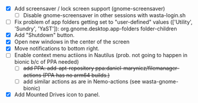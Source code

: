- [x] Add screensaver / lock screen support (gnome-screensaver)
  - [ ] Disable gnome-screensaver in other sessions with wasta-login.sh
- [ ] Fix problem of app folders getting set to "user-defined" values (['Utility', 'Sundry', 'YaST']): org.gnome.desktop.app-folders folder-children
- [x] Add "Shutdown" button.
- [x] Open new windows in the center of the screen
- [x] Move notifications to bottom right.
- [ ] Enable context menu actiions in Nautilus (prob. not going to happen in bionic b/c of PPA needed)
  - [ ] ~~add PPA: add-apt-repository ppa:daniel-marynicz/filemanager-actions (PPA has no arm64 builds.)~~
  - [ ] add similar actions as are in Nemo-actions (see wasta-gnome-bionic)
- [x] Add Mounted Drives icon to panel.
